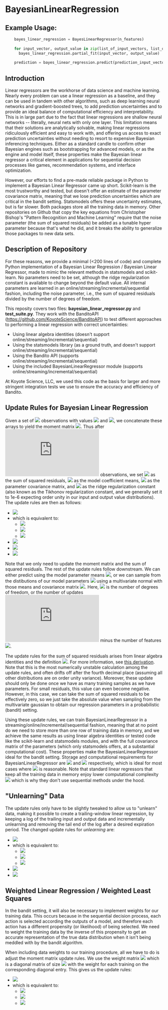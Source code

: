 # BayesianLinearRegression

## Example Usage:

```python
    bayes_linear_regression = BayesLinearRegressor(n_features)
    
    for input_vector, output_value in zip(list_of_input_vectors, list_of_output_values):
      bayes_linear_regression.partial_fit(input_vector, output_value)
      
    prediction = bayes_linear_regression.predict(prediction_input_vector)
```

## Introduction

Linear regressors are the workhorse of data science and machine learning. Nearly every problem can use a linear regression as a baseline, and they can be used in tandem with other algorithms, such as deep learning neural networks and gradient-boosted trees, to add prediction uncertainties and to provide an ideal balance of computational efficiency and interpretability. This is in large part due to the fact that linear regressions are shallow neural networks -- literally, neural nets with only one layer. This limitation means that their solutions are analytically solvable, making linear regressions ridiculously efficient and easy to work with, and offering us access to exact prediction uncertainties without needing to resort to expensive Bayesian inferencing techniques. Either as a standard candle to confirm other Bayesian engines such as bootstrapping for advanced models, or as the engine and model itself, these properties make the Bayesian linear regressor a critical element in applications for sequential decision processes like games, recommendation systems, and interface optimization.

However, our efforts to find a pre-made reliable package in Python to implement a Bayesian Linear Regressor came up short. Scikit-learn is the most trustworthy and tested, but doesn't offer an estimate of the parameter covariance matrix, meaning that we lose prediction uncertainties which are critical in the bandit setting. Statsmodels offers these uncertainty estimates, but is far slower. Both packages store all the training data in memory. Other repositories on Github that copy the key equations from Christopher Bishop's "Pattern Recognition and Machine Learning" require that the noise parameter (the sum of squared residuals) be added as a tunable hyper parameter because that's what he did, and it breaks the ability to generalize those packages to new data sets.

## Description of Repository

For these reasons, we provide a minimal (<200 lines of code) and complete Python implementation of a Bayesian Linear Regression / Bayesian Linear Regressor, made to mimic the relevant methods in statsmodels and scikit-learn. No parameters need to be set, although the ridge regularization constant is available to change beyond the default value. All internal parameters are learned in an online/streaming/incremental/sequential fashion, including the noise parameter, i.e., the sum of squared residuals divided by the number of degrees of freedom.

This reposity covers two files: **bayesian_linear_regressor.py** and **test_suite.py**. They work with the BanditoAPI (https://github.com/KoyoteScience/BanditoAPI) to test different approaches to performing a linear regression with correct uncertainties:

* Using linear algebra identities (doesn't support online/streaming/incremental/sequential)
* Using the statsmodels library (as a ground truth, and doesn't support online/streaming/incremental/sequential)
* Using the Bandito API (supports online/streaming/incremental/sequential)
* Using the included BayesianLinearRegressor module (supports online/streaming/incremental/sequential)

At Koyote Science, LLC, we used this code as the basis for larger and more stringent integration tests we use to ensure the accuracy and efficiency of Bandito.

## Update Rules for Bayesian Linear Regression
Given a set of ![](https://latex.codecogs.com/svg.latex?n_\text{obs}) observations with values ![](https://latex.codecogs.com/svg.latex?\mathbf{X}) and ![](https://latex.codecogs.com/svg.latex?\mathbf{y}), we concatenate these arrays to yield the moment matrix ![](https://latex.codecogs.com/svg.latex?\mathbf{M}=\mathbf{X}\oplus\mathbf{y}). Thus after ![](https://latex.codecogs.com/svg.latex?n) observations, we set ![](https://latex.codecogs.com/svg.latex?R_{n}) as the sum of squared residuals, ![](https://latex.codecogs.com/svg.latex?\mathbf{\hat{\beta}}_{n}) as the model coefficient means, ![](https://latex.codecogs.com/svg.latex?\Sigma_{n}) as the parameter covariance matrix, and ![](https://latex.codecogs.com/svg.latex?\lambda) as the ridge regularization constant (also known as the Tikhonov regularization constant, and we generally set it to 1e-6 expecting order unity in our input and output value distributions). The update rules are then as follows:

* <img src="https://latex.codecogs.com/svg.latex?\mathbf{M}_{n+n_{\text{obs}}}=\mathbf{M}_{n}+\mathbf{M}^\text{T}\mathbf{M}"> 
* which is equivalent to:
  * <img src="https://latex.codecogs.com/svg.latex?\mathbf{X}_{n+n_{\text{obs}}}^\text{T}\mathbf{X}_{n+n_{\text{obs}}}=\mathbf{X}_{n}^\text{T}\mathbf{X}_{n}+\mathbf{X}^{\text{T}}\mathbf{X}">
  * <img src="https://latex.codecogs.com/svg.latex?\mathbf{y}_{n+n_{\text{obs}}}^\text{T}\mathbf{y}_{n+n_{\text{obs}}}=\mathbf{y}_{n}^\text{T}\mathbf{y}_{n}+\mathbf{y}^{\text{T}}\mathbf{y}">
  * <img src="https://latex.codecogs.com/svg.latex?\mathbf{X}_{n+n_{\text{obs}}}^\text{T}\mathbf{y}_{n+n_{\text{obs}}}=\mathbf{X}_{n}^\text{T}\mathbf{y}_{n}+\mathbf{X}^{\text{T}}\mathbf{y}">
* <img src="https://latex.codecogs.com/svg.latex?R_{n+n_{\text{obs}}}=R_{n}+\mathbf{y}^{\text{T}}\mathbf{y}-\mathbf{\hat{\beta}}_{n+n_{\text{obs}}}^\text{T}\mathbf{\Sigma}_{n+n_{\text{obs}}}^{-1}\mathbf{\hat{\beta}}_{n+n_{\text{obs}}}+\mathbf{\hat{\beta}}_{n}^\text{T}\mathbf{\Sigma}_{n}^{-1}\mathbf{\hat{\beta}}_{n}">
* <img src="https://latex.codecogs.com/svg.latex?\mathbf{\Sigma}_{n}^{-1}=\mathbf{X}_{n}^\text{T}\mathbf{X}_{n}+\lambda\mathbf{I}">
* <img src="https://latex.codecogs.com/svg.latex?\mathbf{\hat{\beta}}_{n}=\mathbf{\Sigma}_{n}\mathbf{X}_{n}^\text{T}\mathbf{y}_n">

Note that we only need to update the moment matrix and the sum of squared residuals. The rest of the update rules follow downstream. We can either predict using the  model parameter means ![](https://latex.codecogs.com/svg.latex?\mathbf{y}=\mathbf{\hat{\beta}}^\text{T}\mathbf{X}), or we can sample from the distibutions of our model parameters ![](https://latex.codecogs.com/svg.latex?\mathbf{\beta}) using a multivariate normal with those means and covariance matrix ![](https://latex.codecogs.com/svg.latex?\mathbf{\Sigma}\times&space;R\div&space;n_\text{d.o.f.}). Here, ![](https://latex.codecogs.com/svg.latex?n_{\text{d.o.f.}}=n-n_\text{features}) is the number of degrees of freedom, or the number of updates ![](https://latex.codecogs.com/svg.latex?n) minus the number of features ![](https://latex.codecogs.com/svg.latex?n_\text{features}). 

The update rules for the sum of squared residuals arises from linear algebra identities and the definition <img src="https://latex.codecogs.com/svg.latex?R_{n}=(\mathbf{y}_{n}-\mathbf{\hat{\beta}_{n}^\text{T}\mathbf{X}_{n})^\text{T}(\mathbf{y}_{n}-\mathbf{\hat{\beta}}_{n}^\text{T}\mathbf{X}_{n})">. For more information, see [this derivation](http://www.biostat.umn.edu/~ph7440/pubh7440/BayesianLinearModelGoryDetails.pdf). Note that this is the most numerically unstable calculation among the update rules, and often drifts off after the fourth decimal place (assuming all other distributions are on order unity variance). Moreover, these update should only be done once we have as many training samples as we have parameters. For small residuals, this value can even become negative. However, in this case, we can take the sum of squared residuals to be effectively zero, so we just take the absolute value when sampling from the multivariate gaussian to obtain our regression parameters in a probabilistic (bandit) setting.

Using these update rules, we can train BayesianLinearRegressor in a streaming/online/incremental/sequential fashion, meaning that at no point do we need to store more than one row of training data in memory, and we achieve the same results as using linear algebra identities or tested code like the scikit-learn and statsmodels modules, and with the full covariance matrix of the parameters (which only statsmodels offers, at a substantial computational cost). These properties make the BayesianLinearRegressor ideal for the bandit setting. Storage and computational requirements for BayesianLinearRegressor are <img src="https://latex.codecogs.com/svg.latex?O(n_\text{features}^2)"> and <img src="https://latex.codecogs.com/svg.latex?O(n\times&space;n_\text{features}^3)"> respectively, which is ideal for most cases where <img src="https://latex.codecogs.com/svg.latex?n_\text{features}<<n"> is reasonable.  Note that standard linear regressors that keep all the training data in memory enjoy lower computational complexity <img src="https://latex.codecogs.com/svg.latex?O(n\times&space;n_\text{features}^3+n_\text{features}^3)"> which is why they don't use sequential methods under the hood.

## "Unlearning" Data
The update rules only have to be slightly tweaked to allow us to "unlearn" data, making it possible to create a trailing-window linear regression, by keeping a log of the trailing input and output data and incrementally unlearning and removing the tail end of the log after a desired expiration period. The changed update rules for *unlearning* are:

* <img src="https://latex.codecogs.com/svg.latex?\mathbf{M}_{n+n_{\text{obs}}}=\mathbf{M}_{n}-\mathbf{M}"> 
* which is equivalent to:
  * <img src="https://latex.codecogs.com/svg.latex?\mathbf{X}_{n+n_{\text{obs}}}^\text{T}\mathbf{X}_{n+n_{\text{obs}}}=\mathbf{X}_{n}^\text{T}\mathbf{X}_{n}-\mathbf{X}^{\text{T}}\mathbf{X}">
  * <img src="https://latex.codecogs.com/svg.latex?\mathbf{y}_{n+n_{\text{obs}}}^\text{T}\mathbf{y}_{n+n_{\text{obs}}}=\mathbf{y}_{n}^\text{T}\mathbf{y}_{n}-\mathbf{y}^{\text{T}}\mathbf{y}">
  * <img src="https://latex.codecogs.com/svg.latex?\mathbf{X}_{n+n_{\text{obs}}}^\text{T}\mathbf{y}_{n+n_{\text{obs}}}=\mathbf{X}_{n}^\text{T}\mathbf{y}_{n}-\mathbf{X}^{\text{T}}\mathbf{y}">
* <img src="https://latex.codecogs.com/svg.latex?R_{n+n_{\text{obs}}}=R_{n}-\mathbf{y}^{\text{T}}\mathbf{y}-\mathbf{\hat{\beta}}_{n+n_{\text{obs}}}^\text{T}\mathbf{\Sigma}_{n+n_{\text{obs}}}^{-1}\mathbf{\hat{\beta}}_{n+n_{\text{obs}}}+\mathbf{\hat{\beta}}_{n}^\text{T}\mathbf{\Sigma}_{n}^{-1}\mathbf{\hat{\beta}}_{n}">
* <img src="https://latex.codecogs.com/svg.latex?(n+n_{\text{obs}})_{\text{d.o.f.}}=n_{\text{d.o.f.}}-n_\text{obs}">

## Weighted Linear Regression / Weighted Least Squares
In the bandit setting, it will also be necessary to implement weights for our training data. This occurs because in the sequential decision process, each action is selected according the outputs of a model, and therefore each action has a different propensity (or likelihood) of being selected. We need to weight the training data by the inverse of this propensity to get an accurate representation of the true data distribution when it isn't being meddled with by the bandit algorithm.

When including data weights to our training procedure, all we have to do is adjust the moment matrix update rules. We use the weight matrix <img src="https://latex.codecogs.com/svg.latex?\mathbf{W}"> which is a diagonal matrix of size <img src="https://latex.codecogs.com/svg.latex?n_\text{obs}"> with the weight for each training on the corresponding diagonal entry. This gives us the update rules:

* <img src="https://latex.codecogs.com/svg.latex?\mathbf{M}_{n+n_{\text{obs}}}=\mathbf{M}_{n}+\mathbf{M}^\text{T}\mathbf{W}\mathbf{M}"> 
* which is equivalent to:
  * <img src="https://latex.codecogs.com/svg.latex?\mathbf{X}_{n+n_{\text{obs}}}^\text{T}\mathbf{X}_{n+n_{\text{obs}}}=\mathbf{X}_{n}^\text{T}\mathbf{X}_{n}+\mathbf{X}^{\text{T}}\mathbf{W}\mathbf{X}">
  * <img src="https://latex.codecogs.com/svg.latex?\mathbf{y}_{n+n_{\text{obs}}}^\text{T}\mathbf{y}_{n+n_{\text{obs}}}=\mathbf{y}_{n}^\text{T}\mathbf{y}_{n}+\mathbf{y}^{\text{T}}\mathbf{W}\mathbf{y}">
  * <img src="https://latex.codecogs.com/svg.latex?\mathbf{X}_{n+n_{\text{obs}}}^\text{T}\mathbf{y}_{n+n_{\text{obs}}}=\mathbf{X}_{n}^\text{T}\mathbf{y}_{n}+\mathbf{X}^{\text{T}}\mathbf{W}\mathbf{y}">
